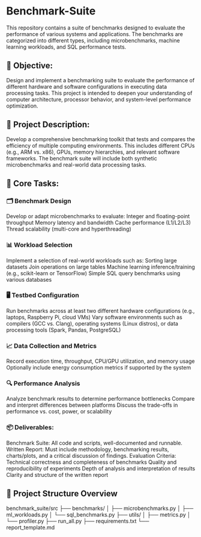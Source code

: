 # Benchmark-Suite

This repository contains a suite of benchmarks designed to evaluate the performance of various systems and applications. The benchmarks are categorized into different types, including microbenchmarks, machine learning workloads, and SQL performance tests.

## 🎯 Objective:

Design and implement a benchmarking suite to evaluate the performance of different hardware and software configurations in executing data processing tasks. This project is intended to deepen your understanding of computer architecture, processor behavior, and system-level performance optimization.

## 🧾 Project Description:

Develop a comprehensive benchmarking toolkit that tests and compares the efficiency of multiple computing environments. This includes different CPUs (e.g., ARM vs. x86), GPUs, memory hierarchies, and relevant software frameworks. The benchmark suite will include both synthetic microbenchmarks and real-world data processing tasks.

## 🧱 Core Tasks:

### 🗂️ Benchmark Design

Develop or adapt microbenchmarks to evaluate:
Integer and floating-point throughput
Memory latency and bandwidth
Cache performance (L1/L2/L3)
Thread scalability (multi-core and hyperthreading)

### 📊 Workload Selection

Implement a selection of real-world workloads such as:
Sorting large datasets
Join operations on large tables
Machine learning inference/training (e.g., scikit-learn or TensorFlow)
Simple SQL query benchmarks using various databases

### 🖥️ Testbed Configuration

Run benchmarks across at least two different hardware configurations (e.g., laptops, Raspberry Pi, cloud VMs)
Vary software environments such as compilers (GCC vs. Clang), operating systems (Linux distros), or data processing tools (Spark, Pandas, PostgreSQL)

### 📈 Data Collection and Metrics

Record execution time, throughput, CPU/GPU utilization, and memory usage
Optionally include energy consumption metrics if supported by the system

### 🔍 Performance Analysis

Analyze benchmark results to determine performance bottlenecks
Compare and interpret differences between platforms
Discuss the trade-offs in performance vs. cost, power, or scalability

### 📦 Deliverables:

Benchmark Suite: All code and scripts, well-documented and runnable.
Written Report: Must include methodology, benchmarking results, charts/plots, and a critical discussion of findings.
Evaluation Criteria:
Technical correctness and completeness of benchmarks
Quality and reproducibility of experiments
Depth of analysis and interpretation of results
Clarity and structure of the written report

## 🔧 Project Structure Overview

benchmark_suite/src
├── benchmarks/
│ ├── microbenchmarks.py
│ ├── ml_workloads.py
│ └── sql_benchmarks.py
├── utils/
│ ├── metrics.py
│ └── profiler.py
├── run_all.py
├── requirements.txt
└── report_template.md
